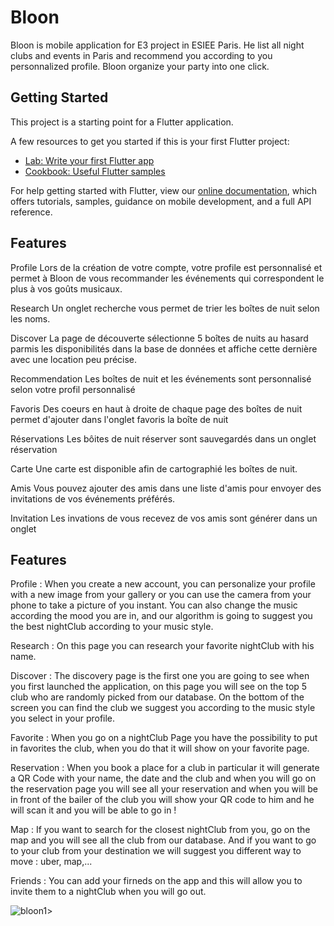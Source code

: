 # Bloon

Bloon is mobile application for E3 project in ESIEE Paris. He list all night clubs and events in Paris and recommend you 
according to you personnalized profile. Bloon organize your party into one click.
## Getting Started

This project is a starting point for a Flutter application.

A few resources to get you started if this is your first Flutter project:

- [Lab: Write your first Flutter app](https://flutter.io/docs/get-started/codelab)
- [Cookbook: Useful Flutter samples](https://flutter.io/docs/cookbook)

For help getting started with Flutter, view our 
[online documentation](https://flutter.io/docs), which offers tutorials, 
samples, guidance on mobile development, and a full API reference.

## Features

Profile
Lors de la création de votre compte, votre profile est personnalisé et permet à Bloon de vous recommander les événements qui correspondent le plus à vos goûts musicaux.

Research
Un onglet recherche vous permet de trier les boîtes de nuit selon les noms.

Discover
La page de découverte sélectionne 5 boîtes de nuits au hasard parmis les disponibilités dans la base de données et affiche cette dernière avec une location peu précise.

Recommendation
Les boîtes de nuit et les événements sont personnalisé selon votre profil personnalisé

Favoris
Des coeurs en haut à droite de chaque page des boîtes de nuit permet d'ajouter dans l'onglet favoris la boîte de nuit 

Réservations
Les bôites de nuit réserver sont sauvegardés dans un onglet réservation

Carte
Une carte est disponible afin de cartographié les boîtes de nuit.

Amis
Vous pouvez ajouter des amis dans une liste d'amis pour envoyer des invitations de vos événements préférés.

Invitation
Les invations de vous recevez de vos amis sont générer dans un onglet

## Features

Profile :
When you create a new account, you can personalize your profile with a new image from your gallery or you can use the camera from your phone to take a picture of you instant.
You can also change the music according the mood you are in, and our algorithm is going to suggest you the best nightClub according to your music style.

Research :
On this page you can research your favorite nightClub with his name.

Discover :
The discovery page is the first one you are going to see when you first launched the application, on this page you will see on the top 5 club who are randomly picked from our database.
On the bottom of the screen you can find the club we suggest you according to the music style you select in your profile.

Favorite :
When you go on a nightClub Page you have the possibility to put in favorites the club, when you do that it will show on your favorite page.

Reservation :
When you book a place for a club in particular it will generate a QR Code with your name, the date and the club and when you will go on the reservation page you
will see all your reservation and when you will be in front of the bailer of the club you will show your QR code to him and he will scan it and you will be able to go in !

Map :
If you want to search for the closest nightClub from you, go on the map and you will see all the club from our database.
And if you want to go to your club from your destination we will suggest you different way to move : uber, map,...

Friends :
You can add your firneds on the app and this will allow you to invite them to a nightClub when you will go out.


![bloon1](https://user-images.githubusercontent.com/43379230/59766938-947b2880-92a1-11e9-98a7-efd8edbf08ae.jpg)>

